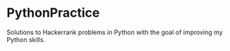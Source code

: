 # PythonPractice
Solutions to Hackerrank problems in Python with the goal of improving my Python skills.
